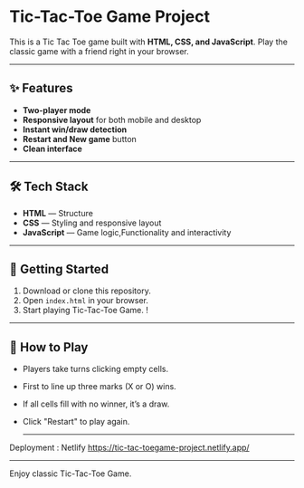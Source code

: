 # Tic-Tac-Toe Game Project

This is a Tic Tac Toe game built with **HTML, CSS, and JavaScript**. Play the classic game with a friend right in your browser.

---

## ✨ Features

- **Two-player mode** 
- **Responsive layout** for both mobile and desktop
- **Instant win/draw detection**
- **Restart and New game** button
- **Clean interface**

---

## 🛠️ Tech Stack

- **HTML** — Structure
- **CSS** — Styling and responsive layout
- **JavaScript** — Game logic,Functionality and interactivity

---

## 🚀 Getting Started

1. Download or clone this repository.
2. Open `index.html` in your browser.
3. Start playing Tic-Tac-Toe Game. !

---

## 📝 How to Play

- Players take turns clicking empty cells.
- First to line up three marks (X or O) wins.
- If all cells fill with no winner, it’s a draw.
- Click "Restart" to play again.

  ---

Deployment : Netlify
https://tic-tac-toegame-project.netlify.app/

---
Enjoy classic Tic-Tac-Toe Game.
